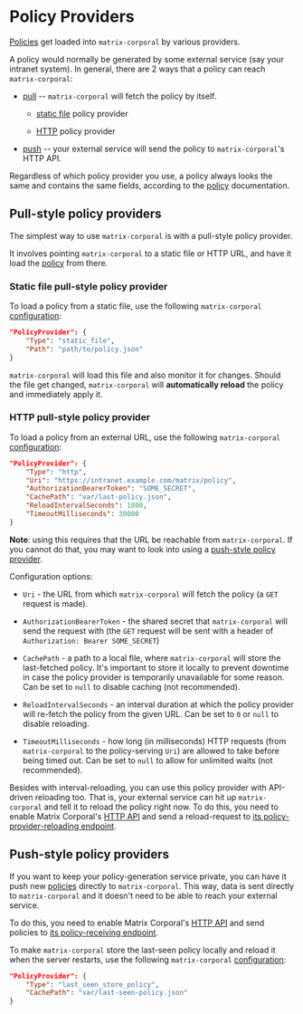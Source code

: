 # Policy Providers

[Policies](policy.md) get loaded into `matrix-corporal` by various providers.

A policy would normally be generated by some external service (say your intranet system).
In general, there are 2 ways that a policy can reach `matrix-corporal`:

- [pull](#pull-style-policy-providers) -- `matrix-corporal` will fetch the policy by itself.

	- [static file](#static-file-pull-style-policy-provider) policy provider

	- [HTTP](#http-pull-style-policy-provider) policy provider

- [push](#push-style-policy-providers) -- your external service will send the policy to `matrix-corporal`'s HTTP API.

Regardless of which policy provider you use, a policy always looks the same and contains the same fields, according to the [policy](policy.md) documentation.


## Pull-style policy providers

The simplest way to use `matrix-corporal` is with a pull-style policy provider.

It involves pointing `matrix-corporal` to a static file or HTTP URL, and have it load the [policy](policy.md) from there.

### Static file pull-style policy provider

To load a policy from a static file, use the following `matrix-corporal` [configuration](configuration.md):

```json
"PolicyProvider": {
	"Type": "static_file",
	"Path": "path/to/policy.json"
}
```

`matrix-corporal` will load this file and also monitor it for changes. Should the file get changed, `matrix-corporal` will **automatically reload** the policy and immediately apply it.


### HTTP pull-style policy provider

To load a policy from an external URL,  use the following `matrix-corporal` [configuration](configuration.md):

```json
"PolicyProvider": {
	"Type": "http",
	"Uri": "https://intranet.example.com/matrix/policy",
	"AuthorizationBearerToken": "SOME_SECRET",
	"CachePath": "var/last-policy.json",
	"ReloadIntervalSeconds": 1800,
	"TimeoutMilliseconds": 30000
}
```

**Note**: using this requires that the URL be reachable from `matrix-corporal`. If you cannot do that, you may want to look into using a [push-style policy provider](#push-style-policy-providers).

Configuration options:

- `Uri` - the URL from which `matrix-corporal` will fetch the policy (a `GET` request is made).

- `AuthorizationBearerToken` - the shared secret that `matrix-corporal` will send the request with (the `GET` request will be sent with a header of `Authorization: Bearer SOME_SECRET`)

- `CachePath` - a path to a local file, where `matrix-corporal` will store the last-fetched policy. It's important to store it locally to prevent downtime in case the policy provider is temporarily unavailable for some reason. Can be set to `null` to disable caching (not recommended).

- `ReloadIntervalSeconds` - an interval duration at which the policy provider will re-fetch the policy from the given URL. Can be set to `0` or `null` to disable reloading.

- `TimeoutMilliseconds` - how long (in milliseconds) HTTP requests (from `matrix-corporal` to the policy-serving `Uri`) are allowed to take before being timed out. Can be set to `null` to allow for unlimited waits (not recommended).


Besides with interval-reloading, you can use this policy provider with API-driven reloading too.
That is, your external service can hit up `matrix-corporal` and tell it to reload the policy right now.
To do this, you need to enable Matrix Corporal's [HTTP API](http-api.md) and send a reload-request to [its policy-provider-reloading endpoint](http-api.md#policy-provider-reloading-endpoint).


## Push-style policy providers

If you want to keep your policy-generation service private, you can have it push new [policies](policy.md) directly to `matrix-corporal`. This way, data is sent directly to `matrix-corporal` and it doesn't need to be able to reach your external service.

To do this, you need to enable Matrix Corporal's [HTTP API](http-api.md) and send policies to [its policy-receiving endpoint](http-api.md#policy-receiving-endpoint).

To make `matrix-corporal` store the last-seen policy locally and reload it when the server restarts, use the following `matrix-corporal` [configuration](configuration.md):

```json
"PolicyProvider": {
	"Type": "last_seen_store_policy",
	"CachePath": "var/last-seen-policy.json"
}
```